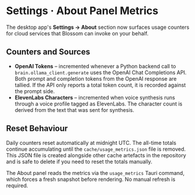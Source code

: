 # Settings · About Panel Metrics

The desktop app's **Settings → About** section now surfaces usage counters for
cloud services that Blossom can invoke on your behalf.

## Counters and Sources

- **OpenAI Tokens** – incremented whenever a Python backend call to
  `brain.ollama_client.generate` uses the OpenAI Chat Completions API. Both
  prompt and completion tokens from the OpenAI response are tallied. If the
  API only reports a total token count, it is recorded against the prompt side.
- **ElevenLabs Characters** – incremented when voice synthesis runs through a
  voice profile tagged as ElevenLabs. The character count is derived from the
  text that was sent for synthesis.

## Reset Behaviour

Daily counters reset automatically at midnight UTC. The all-time totals
continue accumulating until the `cache/usage_metrics.json` file is removed.
This JSON file is created alongside other cache artefacts in the repository and
is safe to delete if you need to reset the totals manually.

The About panel reads the metrics via the `usage_metrics` Tauri command, which
forces a fresh snapshot before rendering. No manual refresh is required.
